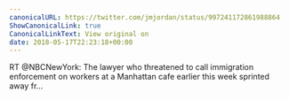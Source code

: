 ```yaml
---
canonicalURL: https://twitter.com/jmjordan/status/997241172861988864
ShowCanonicalLink: true
CanonicalLinkText: View original on
date: 2018-05-17T22:23:18+00:00
---
```

RT @NBCNewYork: The lawyer who threatened to call immigration enforcement on workers at a Manhattan cafe earlier this week sprinted away fr…